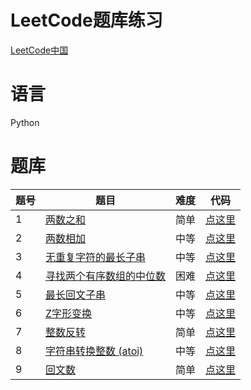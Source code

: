 # LeetCode题库练习
[LeetCode中国](https://leetcode-cn.com/problemset/algorithms/)
# 语言
Python
# 题库
| 题号 | 题目 | 难度 | 代码 |
| --- | --- | --- | --- |
| 1 | [两数之和](https://leetcode-cn.com/problems/two-sum/) | 简单 | [点这里](https://github.com/217heidai/leetcode/blob/master/leetcode0001.py) |
| 2 | [两数相加](https://leetcode-cn.com/problems/add-two-numbers/) | 中等 | [点这里](https://github.com/217heidai/leetcode/blob/master/leetcode0002.py) |
| 3 | [无重复字符的最长子串](https://leetcode-cn.com/problems/longest-substring-without-repeating-characters/) | 中等 | [点这里](https://github.com/217heidai/leetcode/blob/master/leetcode0003.py)|
| 4 | [寻找两个有序数组的中位数](https://leetcode-cn.com/problems/median-of-two-sorted-arrays/) | 困难 | [点这里](https://github.com/217heidai/leetcode/blob/master/leetcode0004.py) |
| 5 | [最长回文子串](https://leetcode-cn.com/problems/longest-palindromic-substring/) | 中等 | [点这里](https://github.com/217heidai/leetcode/blob/master/leetcode0005.py) |
| 6 | [Z字形变换](https://leetcode-cn.com/problems/zigzag-conversion/) | 中等 | [点这里](https://github.com/217heidai/leetcode/blob/master/leetcode0006.py) |
| 7 | [整数反转](https://leetcode-cn.com/problems/reverse-integer/) | 简单 | [点这里](https://github.com/217heidai/leetcode/blob/master/leetcode0007.py) |
| 8 | [字符串转换整数 (atoi)](https://leetcode-cn.com/problems/string-to-integer-atoi/) | 中等 | [点这里](https://github.com/217heidai/leetcode/blob/master/leetcode0008.py) |
| 9 | [回文数](https://leetcode-cn.com/problems/palindrome-number/) | 简单 | [点这里](https://github.com/217heidai/leetcode/blob/master/leetcode0009.py) |
